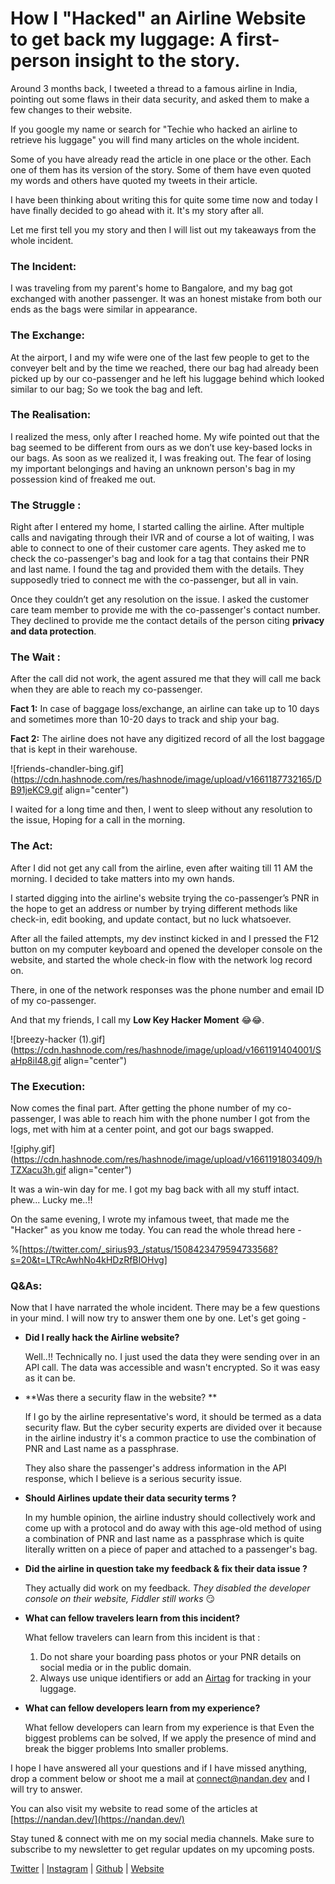 # How I "Hacked" an Airline Website to get back my luggage: A first-person insight to the story.

Around 3 months back, I tweeted a thread to a famous airline in India, pointing out some flaws in their data security, and asked them to make a few changes to their website.

If you google my name or search for "Techie who hacked an airline to retrieve his luggage" you will find many articles on the whole incident. 

Some of you have already read the article in one place or the other.  Each one of them has its version of the story. Some of them have even quoted my words and others have quoted my tweets in their article.

I have been thinking about writing this for quite some time now and today I have finally decided to go ahead with it. It's my story after all.

Let me first tell you my story and then I will list out my takeaways from the whole incident.


### The Incident:
I was traveling from my parent's home to Bangalore, and my bag got exchanged with another passenger. It was an honest mistake from both our ends as the bags were similar in appearance.

### The Exchange: 
At the airport, I and my wife were one of the last few people to get to the conveyer belt and by the time we reached, there our bag had already been picked up by our co-passenger and he left his luggage behind which looked similar to our bag; So we took the bag and left.

### The Realisation:
I realized the mess, only after I reached home. My wife pointed out that the bag seemed to be different from ours as we don’t use key-based locks in our bags. As soon as we realized it, I was freaking out. The fear of losing my important belongings and having an unknown person's bag in my possession kind of freaked me out.

### The Struggle :
Right after I entered my home, I started calling the airline. After multiple calls and navigating through their IVR and of course a lot of waiting, I was able to connect to one of their customer care agents. They asked me to check the co-passenger's bag and look for a tag that contains their PNR and last name. I found the tag and provided them with the details. They supposedly tried to connect me with the co-passenger, but all in vain. 

Once they couldn’t get any resolution on the issue. I asked the customer care team member to provide me with the co-passenger's contact number. They declined to provide me the contact details of the person citing **privacy and data protection**.

### The Wait :
After the call did not work, the agent assured me that they will call me back when they are able to reach my co-passenger.



**Fact 1:** In case of baggage loss/exchange, an airline can take up to 10 days and sometimes more than 10-20 days to track and ship your bag. 

**Fact 2:** The airline does not have any digitized record of all the lost baggage that is kept in their warehouse.


![friends-chandler-bing.gif](https://cdn.hashnode.com/res/hashnode/image/upload/v1661187732165/DB91jeKC9.gif align="center")

I waited for a long time and then, I went to sleep without any resolution to the issue, Hoping for a call in the morning.

### The Act:
After I did not get any call from the airline, even after waiting till 11 AM the morning. I decided to take matters into my own hands.

I started digging into the airline's website trying the co-passenger’s PNR in the hope to get an address or number by trying different methods like check-in, edit booking, and update contact, but no luck whatsoever.

After all the failed attempts, my dev instinct kicked in and I pressed the F12 button on my computer keyboard and opened the developer console on the website, and started the whole check-in flow with the network log record on.

There, in one of the network responses was the phone number and email ID of my co-passenger. 

And that my friends, I call my **Low Key Hacker Moment** 😂😂.


![breezy-hacker (1).gif](https://cdn.hashnode.com/res/hashnode/image/upload/v1661191404001/SaHp8iI48.gif align="center")

### The Execution:
Now comes the final part.
After getting the phone number of my co-passenger, I was able to reach him with the phone number I got from the logs,  met with him at a center point, and got our bags swapped. 

![giphy.gif](https://cdn.hashnode.com/res/hashnode/image/upload/v1661191803409/hTZXacu3h.gif align="center")

It was a win-win day for me. I got my bag back with all my stuff intact. phew... Lucky me..!!

On the same evening, I wrote my infamous tweet, that made me the "Hacker" as you know me today. You can read the whole thread here - 

%[https://twitter.com/_sirius93_/status/1508423479594733568?s=20&t=LTRcAwhNo4kHDzRfBIOHvg]

### Q&As: 
Now that I have narrated the whole incident. There may be a few questions in your mind. I will now try to answer them one by one. Let's get going -

- **Did I really hack the Airline website?**

   Well..!! Technically no. I just used the data they were sending over in an API call. The data was accessible and wasn't encrypted. So it was easy as it can be.

- **Was there a security flaw in the website? **
   
  If I go by the airline representative's word, it should be termed as a data security flaw.  But the cyber security experts are divided over it because in the airline industry it's a common practice to use the combination of PNR and Last name as a passphrase. 

  They also share the passenger's address information in the API response, which I believe is a serious security issue.

- **Should Airlines update their data security terms ?**
   
  In my humble opinion, the airline industry should collectively work and come up with a protocol and do away with this age-old method of using a combination of PNR and last name as a passphrase which is quite literally written on a piece of paper and attached to a passenger's bag.

- **Did the airline in question take my feedback & fix their data issue ?**
   
  They actually did work on my feedback. *They disabled the developer console on their website, Fiddler still works*   😏

- **What can fellow travelers learn from this incident?**

  What fellow travelers can learn from this incident is that :
  1. Do not share your boarding pass photos or your PNR details on social media or in the public domain.
  2. Always use unique identifiers or add an [Airtag](https://amzn.to/3QNnlTN) for tracking in your luggage. 

- **What can fellow developers learn from my experience?**

  What fellow developers can learn from my experience is that Even the biggest problems can be solved, If we apply the presence of mind and break the bigger problems Into smaller problems.

I hope I have answered all your questions and if I have missed anything, drop a comment below or shoot me a mail at [connect@nandan.dev](mailto:connect@nandan.dev) and I will try to answer.

You can also visit my website to read some of the articles at [https://nandan.dev/](https://nandan.dev/)

Stay tuned & connect with me on my social media channels. Make sure to subscribe to my newsletter to get regular updates on my upcoming posts.

[Twitter](https://twitter.com/_sirius93_) | [Instagram](https://www.instagram.com/_sirius93_) | [Github](https://github.com/sirius93) | [Website](https://nandan.dev)




